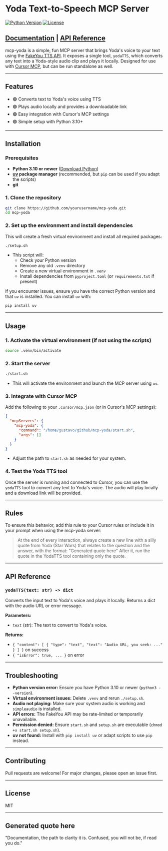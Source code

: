# Yoda Text-to-Speech MCP Server

[![Python Version](https://img.shields.io/badge/python-3.10%2B-blue.svg?logo=python)](https://www.python.org/downloads/)
[![License](https://img.shields.io/badge/license-MIT-green.svg)](LICENSE)

## [Documentation](#documentation) | [API Reference](#api-reference)

mcp-yoda is a simple, fun MCP server that brings Yoda's voice to your text using the [FakeYou TTS API](https://fakeyou.com/). It exposes a single tool, `yodaTTS`, which converts any text into a Yoda-style audio clip and plays it locally. Designed for use with [Cursor MCP](https://www.cursor.so/), but can be run standalone as well.

---

## Features

- 🟢 Converts text to Yoda's voice using TTS
- 🟢 Plays audio locally and provides a downloadable link
- 🟢 Easy integration with Cursor's MCP settings
- 🟢 Simple setup with Python 3.10+

---

## Installation

### Prerequisites

- **Python 3.10 or newer** ([Download Python](https://www.python.org/downloads/))
- **[uv](https://github.com/astral-sh/uv) package manager** (recommended, but `pip` can be used if you adapt the scripts)
- **git**

### 1. Clone the repository

```bash
git clone https://github.com/yourusername/mcp-yoda.git
cd mcp-yoda
```

### 2. Set up the environment and install dependencies

This will create a fresh virtual environment and install all required packages:

```bash
./setup.sh
```

- This script will:
  - Check your Python version
  - Remove any old `.venv` directory
  - Create a new virtual environment in `.venv`
  - Install dependencies from `pyproject.toml` (or `requirements.txt` if present)

If you encounter issues, ensure you have the correct Python version and that `uv` is installed. You can install `uv` with:

```bash
pip install uv
```

---

## Usage

### 1. Activate the virtual environment (if not using the scripts)

```bash
source .venv/bin/activate
```

### 2. Start the server

```bash
./start.sh
```

- This will activate the environment and launch the MCP server using `uv`.

### 3. Integrate with Cursor MCP

Add the following to your `.cursor/mcp.json` (or in Cursor's MCP settings):

```json
{
  "mcpServers": {
    "mcp-yoda": {
      "command": "/home/gustavo/github/mcp-yoda/start.sh",
      "args": []
    }
  }
}
```

- Adjust the path to `start.sh` as needed for your system.

### 4. Test the Yoda TTS tool

Once the server is running and connected to Cursor, you can use the `yodaTTS` tool to convert any text to Yoda's voice. The audio will play locally and a download link will be provided.

---

## Rules

To ensure this behavior, add this rule to your Cursor rules or include it in your prompt when using the mcp-yoda server:
> At the end of every interaction, always create a new line with a silly quote from Yoda (Star Wars) that relates to the question and the answer, with the format:
> "Generated quote here"
> After it, run the quote in the YodaTTS tool containing only the quote.

---

## API Reference

### `yodaTTS(text: str) -> dict`

Converts the input text to Yoda's voice and plays it locally. Returns a dict with the audio URL or error message.

**Parameters:**

- `text` (str): The text to convert to Yoda's voice.

**Returns:**

- `{ "content": [ { "type": "text", "text": "Audio URL, you seek: ..." } ] }` on success
- `{ "isError": true, ... }` on error

---

## Troubleshooting

- **Python version error:** Ensure you have Python 3.10 or newer (`python3 --version`).
- **Virtual environment issues:** Delete `.venv` and rerun `./setup.sh`.
- **Audio not playing:** Make sure your system audio is working and `simpleaudio` is installed.
- **API errors:** The FakeYou API may be rate-limited or temporarily unavailable.
- **Permission denied:** Ensure `start.sh` and `setup.sh` are executable (`chmod +x start.sh setup.sh`).
- **uv not found:** Install with `pip install uv` or adapt scripts to use `pip` instead.

---

## Contributing

Pull requests are welcome! For major changes, please open an issue first.

---

## License

MIT

---

## Generated quote here

"Documentation, the path to clarity it is. Confused, you will not be, if read you do."
